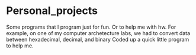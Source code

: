 # Personal_projects
Some programs that I program just for fun. 
Or to help me with hw.
For example, on one of my computer archetecture labs, we had to convert data between hexadecimal, decimal, and binary
Coded up a quick little program to help me.
